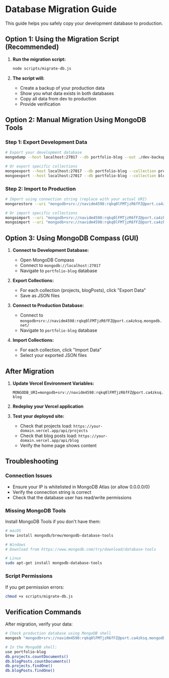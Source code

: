 # Database Migration Guide

This guide helps you safely copy your development database to production.

## Option 1: Using the Migration Script (Recommended)

1. **Run the migration script:**
   ```bash
   node scripts/migrate-db.js
   ```

2. **The script will:**
   - Create a backup of your production data
   - Show you what data exists in both databases
   - Copy all data from dev to production
   - Provide verification

## Option 2: Manual Migration Using MongoDB Tools

### Step 1: Export Development Data
```bash
# Export your development database
mongodump --host localhost:27017 --db portfolio-blog --out ./dev-backup

# Or export specific collections
mongoexport --host localhost:27017 --db portfolio-blog --collection projects --out projects.json
mongoexport --host localhost:27017 --db portfolio-blog --collection blogPosts --out blogPosts.json
```

### Step 2: Import to Production
```bash
# Import using connection string (replace with your actual URI)
mongorestore --uri "mongodb+srv://navidm4598:rqkq0lFMTjzR6fFZ@port.ca4zksq.mongodb.net/" --db portfolio-blog ./dev-backup/portfolio-blog

# Or import specific collections
mongoimport --uri "mongodb+srv://navidm4598:rqkq0lFMTjzR6fFZ@port.ca4zksq.mongodb.net/" --db portfolio-blog --collection projects --file projects.json
mongoimport --uri "mongodb+srv://navidm4598:rqkq0lFMTjzR6fFZ@port.ca4zksq.mongodb.net/" --db portfolio-blog --collection blogPosts --file blogPosts.json
```

## Option 3: Using MongoDB Compass (GUI)

1. **Connect to Development Database:**
   - Open MongoDB Compass
   - Connect to `mongodb://localhost:27017`
   - Navigate to `portfolio-blog` database

2. **Export Collections:**
   - For each collection (projects, blogPosts), click "Export Data"
   - Save as JSON files

3. **Connect to Production Database:**
   - Connect to `mongodb+srv://navidm4598:rqkq0lFMTjzR6fFZ@port.ca4zksq.mongodb.net/`
   - Navigate to `portfolio-blog` database

4. **Import Collections:**
   - For each collection, click "Import Data"
   - Select your exported JSON files

## After Migration

1. **Update Vercel Environment Variables:**
   ```
   MONGODB_URI=mongodb+srv://navidm4598:rqkq0lFMTjzR6fFZ@port.ca4zksq.mongodb.net/portfolio-blog
   ```

2. **Redeploy your Vercel application**

3. **Test your deployed site:**
   - Check that projects load: `https://your-domain.vercel.app/api/projects`
   - Check that blog posts load: `https://your-domain.vercel.app/api/blog`
   - Verify the home page shows content

## Troubleshooting

### Connection Issues
- Ensure your IP is whitelisted in MongoDB Atlas (or allow 0.0.0.0/0)
- Verify the connection string is correct
- Check that the database user has read/write permissions

### Missing MongoDB Tools
Install MongoDB Tools if you don't have them:
```bash
# macOS
brew install mongodb/brew/mongodb-database-tools

# Windows
# Download from https://www.mongodb.com/try/download/database-tools

# Linux
sudo apt-get install mongodb-database-tools
```

### Script Permissions
If you get permission errors:
```bash
chmod +x scripts/migrate-db.js
```

## Verification Commands

After migration, verify your data:

```bash
# Check production database using MongoDB shell
mongosh "mongodb+srv://navidm4598:rqkq0lFMTjzR6fFZ@port.ca4zksq.mongodb.net/"

# In the MongoDB shell:
use portfolio-blog
db.projects.countDocuments()
db.blogPosts.countDocuments()
db.projects.findOne()
db.blogPosts.findOne()
```
